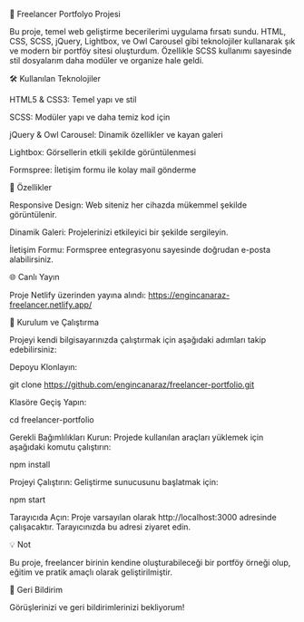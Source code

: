 🚀 Freelancer Portfolyo Projesi

Bu proje, temel web geliştirme becerilerimi uygulama fırsatı sundu. HTML, CSS, SCSS, jQuery, Lightbox, ve Owl Carousel gibi teknolojiler kullanarak şık ve modern bir portföy sitesi oluşturdum. Özellikle SCSS kullanımı sayesinde stil dosyalarım daha modüler ve organize hale geldi.

🛠️ Kullanılan Teknolojiler

HTML5 & CSS3: Temel yapı ve stil

SCSS: Modüler yapı ve daha temiz kod için

jQuery & Owl Carousel: Dinamik özellikler ve kayan galeri

Lightbox: Görsellerin etkili şekilde görüntülenmesi

Formspree: İletişim formu ile kolay mail gönderme

🔧 Özellikler

Responsive Design: Web siteniz her cihazda mükemmel şekilde görüntülenir.

Dinamik Galeri: Projelerinizi etkileyici bir şekilde sergileyin.

İletişim Formu: Formspree entegrasyonu sayesinde doğrudan e-posta alabilirsiniz.

🌐 Canlı Yayın

Proje Netlify üzerinden yayına alındı: https://engincanaraz-freelancer.netlify.app/

🚀 Kurulum ve Çalıştırma

Projeyi kendi bilgisayarınızda çalıştırmak için aşağıdaki adımları takip edebilirsiniz:

Depoyu Klonlayın:

git clone https://github.com/engincanaraz/freelancer-portfolio.git

Klasöre Geçiş Yapın:

cd freelancer-portfolio

Gerekli Bağımlılıkları Kurun:
Projede kullanılan araçları yüklemek için aşağıdaki komutu çalıştırın:

npm install

Projeyi Çalıştırın:
Geliştirme sunucusunu başlatmak için:

npm start

Tarayıcıda Açın:
Proje varsayılan olarak http://localhost:3000 adresinde çalışacaktır. Tarayıcınızda bu adresi ziyaret edin.

💡 Not

Bu proje, freelancer birinin kendine oluşturabileceği bir portföy örneği olup, eğitim ve pratik amaçlı olarak geliştirilmiştir.

💬 Geri Bildirim

Görüşlerinizi ve geri bildirimlerinizi bekliyorum!
